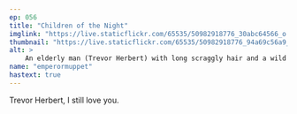 ```yaml
---
ep: 056
title: "Children of the Night"
imglink: "https://live.staticflickr.com/65535/50982918776_30abc64566_o.jpg"
thumbnail: "https://live.staticflickr.com/65535/50982918776_94a69c56a9_q.jpg"
alt: >
    An elderly man (Trevor Herbert) with long scraggly hair and a wild beard. He is wearing red tinted sunglasses and has a worn beanie on his head. He wears a T-Shirt which reads 'Too Old to Die Young'. Along the bottom, text reads 'As you can see Archivist, I am not dead.'
name: "emperormuppet"
hastext: true
---
```

Trevor Herbert, I still love you.